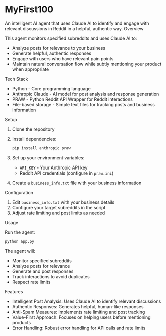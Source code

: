 # MyFirst100

An intelligent AI agent that uses Claude AI to identify and engage with relevant discussions in Reddit in a helpful, authentic way.
Overview

This agent monitors specified subreddits and uses Claude AI to:
- Analyze posts for relevance to your business
- Generate helpful, authentic responses
- Engage with users who have relevant pain points
- Maintain natural conversation flow while subtly mentioning your product when appropriate

Tech Stack

- Python - Core programming language
- Anthropic Claude - AI model for post analysis and response generation
- PRAW - Python Reddit API Wrapper for Reddit interactions
- File-based storage - Simple text files for tracking posts and business information

Setup

1. Clone the repository
2. Install dependencies:
   ```bash
   pip install anthropic praw
   ```
3. Set up your environment variables:
   - `API_KEY` - Your Anthropic API key
   - Reddit API credentials (configure in `praw.ini`)

4. Create a `business_info.txt` file with your business information

Configuration

1. Edit `business_info.txt` with your business details
2. Configure your target subreddits in the script
3. Adjust rate limiting and post limits as needed

Usage

Run the agent:
```bash
python app.py
```

The agent will:
- Monitor specified subreddits
- Analyze posts for relevance
- Generate and post responses
- Track interactions to avoid duplicates
- Respect rate limits

Features

- Intelligent Post Analysis: Uses Claude AI to identify relevant discussions
- Authentic Responses: Generates helpful, human-like responses
- Anti-Spam Measures: Implements rate limiting and post tracking
- Value-First Approach: Focuses on helping users before mentioning products
- Error Handling: Robust error handling for API calls and rate limits
